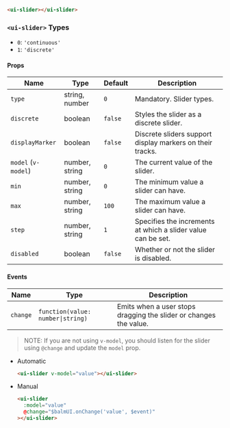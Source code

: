 ```html
<ui-slider></ui-slider>
```

### `<ui-slider>` Types

- `0`: `'continuous'`
- `1`: `'discrete'`

#### Props

| Name                | Type           | Default | Description                                                  |
| ------------------- | -------------- | ------- | ------------------------------------------------------------ |
| `type`              | string, number | `0`     | Mandatory. Slider types.                                     |
| `discrete`          | boolean        | `false` | Styles the slider as a discrete slider.                      |
| `displayMarker`     | boolean        | `false` | Discrete sliders support display markers on their tracks.    |
| `model` (`v-model`) | number, string | `0`     | The current value of the slider.                             |
| `min`               | number, string | `0`     | The minimum value a slider can have.                         |
| `max`               | number, string | `100`   | The maximum value a slider can have.                         |
| `step`              | number, string | `1`     | Specifies the increments at which a slider value can be set. |
| `disabled`          | boolean        | `false` | Whether or not the slider is disabled.                       |

#### Events

| Name     | Type                              | Description                                                       |
| -------- | --------------------------------- | ----------------------------------------------------------------- |
| `change` | `function(value: number\|string)` | Emits when a user stops dragging the slider or changes the value. |

> NOTE: If you are not using `v-model`, you should listen for the slider using `@change` and update the `model` prop.

- Automatic
  ```html
  <ui-slider v-model="value"></ui-slider>
  ```
- Manual
  ```html
  <ui-slider
    :model="value"
    @change="$balmUI.onChange('value', $event)"
  ></ui-slider>
  ```
